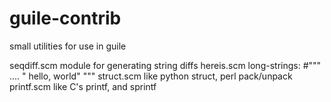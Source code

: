 # guile-contrib
small utilities for use in guile

seqdiff.scm	module for generating string diffs
hereis.scm	long-strings: #""" .... " hello, world" """
struct.scm	like python struct, perl pack/unpack
printf.scm	like C's printf, and sprintf
